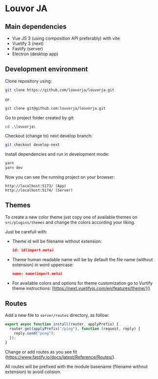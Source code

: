 # Louvor JA

## Main dependencies

- Vue JS 3 (using composition API preferably) with vite
- Vuetify 3 (next)
- Fastify (server)
- Electron (desktop app)


## Development environment

Clone repository using:

```sh
git clone https://github.com/louvorja/louvorja.git
```

or

```sh
git clone git@github.com:louvorja/louvorja.git
```

Go to project folder created by git:

```sh
cd .\louvorja\
```

Checkout (change to) next develop branch:

```sh
git checkout develop-next
```

Install dependencies and run in development mode:

```sh
yarn
yarn dev
```

Now you can see the running project on your browser:

```
http://localhost:5173/ (App)
http://localhost:5174/ (Server)
```


## Themes

To create a new color theme just copy one of available themes on `src/plugins/themes` and change the colors according your liking.

Just be carefull with:

- Theme id will be filename without extension:
  ```json
  id: id(import.meta)
  ```
- Theme human readable name will be by default the file name (without extension) in word uppercase:
  ```json
  name: name(import.meta)
  ```
- For available colors and options for theme customization go to Vurtify theme instructions: [https://next.vuetifyjs.com/en/features/theme/]()

## Routes

Add a new file to `server/routes` directory, as follow:

```js
export async function install(router, applyPrefix) {
  router.get(applyPrefix("/ping"), function (request, reply) {
    reply.send("pong");
  });
}
```

Change or add routes as you see fit (https://www.fastify.io/docs/latest/Reference/Routes/).

All routes will be prefixed with the module basename (filename without extension) to avoid colision.